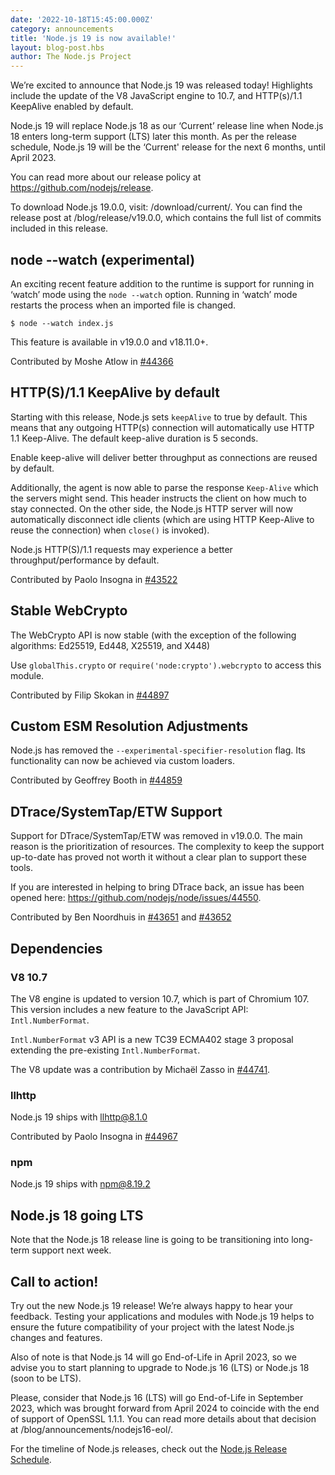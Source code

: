 ```yaml
---
date: '2022-10-18T15:45:00.000Z'
category: announcements
title: 'Node.js 19 is now available!'
layout: blog-post.hbs
author: The Node.js Project
---
```


We’re excited to announce that Node.js 19 was released today! Highlights include the update of the V8 JavaScript engine to 10.7, and HTTP(s)/1.1 KeepAlive enabled by default.

Node.js 19 will replace Node.js 18 as our ‘Current’ release line when Node.js 18 enters long-term support (LTS) later this month.
As per the release schedule, Node.js 19 will be the ‘Current' release for the next 6 months, until April 2023.

You can read more about our release policy at https://github.com/nodejs/release.

To download Node.js 19.0.0, visit: /download/current/. You can find the release post at /blog/release/v19.0.0, which contains the full list of commits included in this release.

## node --watch (experimental)

An exciting recent feature addition to the runtime is support for running in ‘watch’ mode using the `node --watch` option.
Running in ‘watch’ mode restarts the process when an imported file is changed.

```console
$ node --watch index.js
```

This feature is available in v19.0.0 and v18.11.0+.

Contributed by Moshe Atlow in [#44366](https://github.com/nodejs/node/pull/44366)

## HTTP(S)/1.1 KeepAlive by default

Starting with this release, Node.js sets `keepAlive` to true by default. This means that any outgoing HTTP(s) connection will automatically use HTTP 1.1 Keep-Alive.
The default keep-alive duration is 5 seconds.

Enable keep-alive will deliver better throughput as connections are reused by default.

Additionally, the agent is now able to parse the response `Keep-Alive` which the servers might send. This header instructs the client on how much to stay connected.
On the other side, the Node.js HTTP server will now automatically disconnect idle clients (which are using HTTP Keep-Alive to reuse the connection) when `close()` is invoked).

Node.js HTTP(S)/1.1 requests may experience a better throughput/performance by default.

Contributed by Paolo Insogna in [#43522](https://github.com/nodejs/node/pull/43522)

## Stable WebCrypto

The WebCrypto API is now stable (with the exception of the following algorithms: Ed25519, Ed448, X25519, and X448)

Use `globalThis.crypto` or `require('node:crypto').webcrypto` to access this module.

Contributed by Filip Skokan in [#44897](https://github.com/nodejs/node/pull/44897)

## Custom ESM Resolution Adjustments

Node.js has removed the `--experimental-specifier-resolution` flag. Its functionality can now be achieved via custom loaders.

Contributed by Geoffrey Booth in [#44859](https://github.com/nodejs/node/pull/44859)

## DTrace/SystemTap/ETW Support

Support for DTrace/SystemTap/ETW was removed in v19.0.0. The main reason is the prioritization of resources.
The complexity to keep the support up-to-date has proved not worth it without a clear plan to support these tools.

If you are interested in helping to bring DTrace back, an issue has been opened here: https://github.com/nodejs/node/issues/44550.

Contributed by Ben Noordhuis in [#43651](https://github.com/nodejs/node/pull/43651) and [#43652](https://github.com/nodejs/node/pull/43652)

## Dependencies

### V8 10.7

The V8 engine is updated to version 10.7, which is part of Chromium 107.
This version includes a new feature to the JavaScript API: `Intl.NumberFormat`.

`Intl.NumberFormat` v3 API is a new TC39 ECMA402 stage 3 proposal extending the pre-existing `Intl.NumberFormat`.

The V8 update was a contribution by Michaël Zasso in [#44741](https://github.com/nodejs/node/pull/44741).

### llhttp

Node.js 19 ships with llhttp@8.1.0

Contributed by Paolo Insogna in [#44967](https://github.com/nodejs/node/pull/44967)

### npm

Node.js 19 ships with npm@8.19.2

## Node.js 18 going LTS

Note that the Node.js 18 release line is going to be transitioning into long-term support next week.

## Call to action!

Try out the new Node.js 19 release! We’re always happy to hear your feedback. Testing your applications and modules with Node.js 19 helps to ensure the future compatibility of your project with the latest Node.js changes and features.

Also of note is that Node.js 14 will go End-of-Life in April 2023, so we advise you to start planning to upgrade to Node.js 16 (LTS) or Node.js 18 (soon to be LTS).

Please, consider that Node.js 16 (LTS) will go End-of-Life in September 2023, which was brought forward from April 2024 to coincide with the end of support of OpenSSL 1.1.1. You can read more details about that decision at /blog/announcements/nodejs16-eol/.

For the timeline of Node.js releases, check out the [Node.js Release Schedule](https://github.com/nodejs/release#release-schedule).
